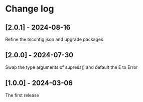 # Change log

## [2.0.1] - 2024-08-16

Refine the tsconfig.json and upgrade packages

## [2.0.0] - 2024-07-30

Swap the type arguments of supress() and default the E to Error

## [1.0.0] - 2024-03-06

The first release
